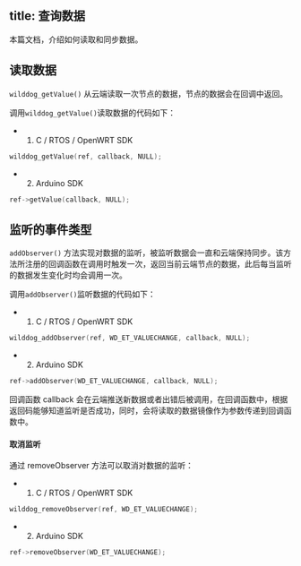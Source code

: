 title:  查询数据
---
本篇文档，介绍如何读取和同步数据。


## 读取数据
`wilddog_getValue()` 从云端读取一次节点的数据，节点的数据会在回调中返回。

调用`wilddog_getValue()`读取数据的代码如下：
- 1. C / RTOS / OpenWRT SDK
```c
wilddog_getValue(ref, callback, NULL);
```
- 2. Arduino SDK
```c
ref->getValue(callback, NULL);
```

## 监听的事件类型

`addObserver()` 方法实现对数据的监听，被监听数据会一直和云端保持同步。该方法所注册的回调函数在调用时触发一次，返回当前云端节点的数据，此后每当监听的数据发生变化时均会调用一次。

调用`addObserver()`监听数据的代码如下：
- 1. C / RTOS / OpenWRT SDK
```c
wilddog_addObserver(ref, WD_ET_VALUECHANGE, callback, NULL);
```
- 2. Arduino SDK
```c
ref->addObserver(WD_ET_VALUECHANGE, callback, NULL);
```

回调函数 callback 会在云端推送新数据或者出错后被调用，在回调函数中，根据返回码能够知道监听是否成功，同时，会将读取的数据镜像作为参数传递到回调函数中。

#### 取消监听

通过 removeObserver 方法可以取消对数据的监听：

- 1. C / RTOS / OpenWRT SDK
```c
wilddog_removeObserver(ref, WD_ET_VALUECHANGE);
```
- 2. Arduino SDK
```c
ref->removeObserver(WD_ET_VALUECHANGE);
```
